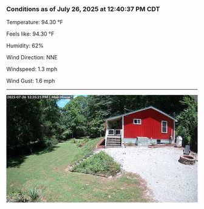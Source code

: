 ### Conditions as of July 26, 2025 at 12:40:37 PM CDT 

Temperature: 94.30 &deg;F

Feels like: 94.30 &deg;F

Humidity: 62%

Wind Direction: NNE

Windspeed: 1.3 mph

Wind Gust: 1.6 mph

---

<img src="./images/latest.jpeg"/>


